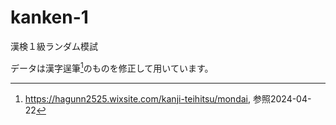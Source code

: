# kanken-1
漢検１級ランダム模試

データは漢字逞筆[^1]のものを修正して用いています。

[^1]: https://hagunn2525.wixsite.com/kanji-teihitsu/mondai, 参照2024-04-22
